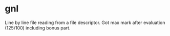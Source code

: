 # gnl
Line by line file reading from a file descriptor. Got max mark after evaluation (125/100) including bonus part.
